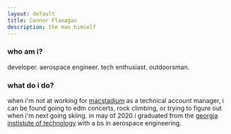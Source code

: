 ```yaml
---
layout: default
title: Connor Flanagan
description: the man himself
---
```


### who am i?

developer. aerospace engineer. tech enthusiast. outdoorsman.

### what do i do? 

when i'm not at working for [macstadium](macstadium.com) as a technical account manager, i can be found going to edm concerts, rock climbing, or trying to figure out when i'm next going skiing. in may of 2020 i graduated from the [georgia instistute of technology](gatech.edu) with a bs in aerospace engineering.
